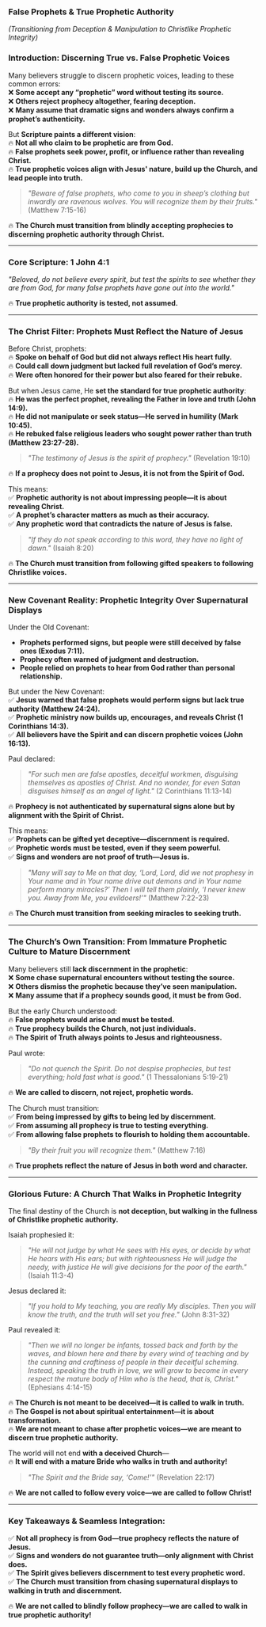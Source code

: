 ### **False Prophets & True Prophetic Authority**
_(Transitioning from Deception & Manipulation to Christlike Prophetic Integrity)_

### **Introduction: Discerning True vs. False Prophetic Voices**

Many believers struggle to discern prophetic voices, leading to these common errors:  
❌ **Some accept any “prophetic” word without testing its source.**  
❌ **Others reject prophecy altogether, fearing deception.**  
❌ **Many assume that dramatic signs and wonders always confirm a prophet’s authenticity.**

But **Scripture paints a different vision**:  
🔥 **Not all who claim to be prophetic are from God.**  
🔥 **False prophets seek power, profit, or influence rather than revealing Christ.**  
🔥 **True prophetic voices align with Jesus' nature, build up the Church, and lead people into truth.**

> _"Beware of false prophets, who come to you in sheep’s clothing but inwardly are ravenous wolves. You will recognize them by their fruits."_ (Matthew 7:15-16)

🔥 **The Church must transition from blindly accepting prophecies to discerning prophetic authority through Christ.**

---

### **Core Scripture: 1 John 4:1**

_"Beloved, do not believe every spirit, but test the spirits to see whether they are from God, for many false prophets have gone out into the world."_

🔥 **True prophetic authority is tested, not assumed.**

---

### **The Christ Filter: Prophets Must Reflect the Nature of Jesus**

Before Christ, prophets:  
🔥 **Spoke on behalf of God but did not always reflect His heart fully.**  
🔥 **Could call down judgment but lacked full revelation of God’s mercy.**  
🔥 **Were often honored for their power but also feared for their rebuke.**

But when Jesus came, He **set the standard for true prophetic authority**:  
🔥 **He was the perfect prophet, revealing the Father in love and truth (John 14:9).**  
🔥 **He did not manipulate or seek status—He served in humility (Mark 10:45).**  
🔥 **He rebuked false religious leaders who sought power rather than truth (Matthew 23:27-28).**

> _"The testimony of Jesus is the spirit of prophecy."_ (Revelation 19:10)

🔥 **If a prophecy does not point to Jesus, it is not from the Spirit of God.**

This means:  
✅ **Prophetic authority is not about impressing people—it is about revealing Christ.**  
✅ **A prophet’s character matters as much as their accuracy.**  
✅ **Any prophetic word that contradicts the nature of Jesus is false.**

> _"If they do not speak according to this word, they have no light of dawn."_ (Isaiah 8:20)

🔥 **The Church must transition from following gifted speakers to following Christlike voices.**

---

### **New Covenant Reality: Prophetic Integrity Over Supernatural Displays**

Under the Old Covenant:

- **Prophets performed signs, but people were still deceived by false ones (Exodus 7:11).**
- **Prophecy often warned of judgment and destruction.**
- **People relied on prophets to hear from God rather than personal relationship.**

But under the New Covenant:  
✅ **Jesus warned that false prophets would perform signs but lack true authority (Matthew 24:24).**  
✅ **Prophetic ministry now builds up, encourages, and reveals Christ (1 Corinthians 14:3).**  
✅ **All believers have the Spirit and can discern prophetic voices (John 16:13).**

Paul declared:

> _"For such men are false apostles, deceitful workmen, disguising themselves as apostles of Christ. And no wonder, for even Satan disguises himself as an angel of light."_ (2 Corinthians 11:13-14)

🔥 **Prophecy is not authenticated by supernatural signs alone but by alignment with the Spirit of Christ.**

This means:  
✅ **Prophets can be gifted yet deceptive—discernment is required.**  
✅ **Prophetic words must be tested, even if they seem powerful.**  
✅ **Signs and wonders are not proof of truth—Jesus is.**

> _"Many will say to Me on that day, ‘Lord, Lord, did we not prophesy in Your name and in Your name drive out demons and in Your name perform many miracles?’ Then I will tell them plainly, ‘I never knew you. Away from Me, you evildoers!’"_ (Matthew 7:22-23)

🔥 **The Church must transition from seeking miracles to seeking truth.**

---

### **The Church’s Own Transition: From Immature Prophetic Culture to Mature Discernment**

Many believers still **lack discernment in the prophetic**:  
❌ **Some chase supernatural encounters without testing the source.**  
❌ **Others dismiss the prophetic because they’ve seen manipulation.**  
❌ **Many assume that if a prophecy sounds good, it must be from God.**

But the early Church understood:  
🔥 **False prophets would arise and must be tested.**  
🔥 **True prophecy builds the Church, not just individuals.**  
🔥 **The Spirit of Truth always points to Jesus and righteousness.**

Paul wrote:

> _"Do not quench the Spirit. Do not despise prophecies, but test everything; hold fast what is good."_ (1 Thessalonians 5:19-21)

🔥 **We are called to discern, not reject, prophetic words.**

The Church must transition:  
✅ **From being impressed by gifts to being led by discernment.**  
✅ **From assuming all prophecy is true to testing everything.**  
✅ **From allowing false prophets to flourish to holding them accountable.**

> _"By their fruit you will recognize them."_ (Matthew 7:16)

🔥 **True prophets reflect the nature of Jesus in both word and character.**

---

### **Glorious Future: A Church That Walks in Prophetic Integrity**

The final destiny of the Church is **not deception, but walking in the fullness of Christlike prophetic authority.**

Isaiah prophesied it:

> _"He will not judge by what He sees with His eyes, or decide by what He hears with His ears; but with righteousness He will judge the needy, with justice He will give decisions for the poor of the earth."_ (Isaiah 11:3-4)

Jesus declared it:

> _"If you hold to My teaching, you are really My disciples. Then you will know the truth, and the truth will set you free."_ (John 8:31-32)

Paul revealed it:

> _"Then we will no longer be infants, tossed back and forth by the waves, and blown here and there by every wind of teaching and by the cunning and craftiness of people in their deceitful scheming. Instead, speaking the truth in love, we will grow to become in every respect the mature body of Him who is the head, that is, Christ."_ (Ephesians 4:14-15)

🔥 **The Church is not meant to be deceived—it is called to walk in truth.**  
🔥 **The Gospel is not about spiritual entertainment—it is about transformation.**  
🔥 **We are not meant to chase after prophetic voices—we are meant to discern true prophetic authority.**

The world will not end **with a deceived Church**—  
🔥 **It will end with a mature Bride who walks in truth and authority!**

> _"The Spirit and the Bride say, ‘Come!’"_ (Revelation 22:17)

🔥 **We are not called to follow every voice—we are called to follow Christ!**

---

### **Key Takeaways & Seamless Integration:**

✅ **Not all prophecy is from God—true prophecy reflects the nature of Jesus.**  
✅ **Signs and wonders do not guarantee truth—only alignment with Christ does.**  
✅ **The Spirit gives believers discernment to test every prophetic word.**  
✅ **The Church must transition from chasing supernatural displays to walking in truth and discernment.**

🔥 **We are not called to blindly follow prophecy—we are called to walk in true prophetic authority!**